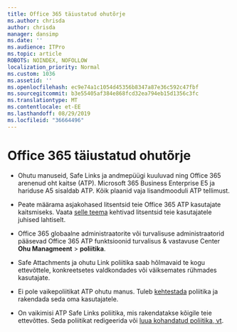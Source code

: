 ```yaml
---
title: Office 365 täiustatud ohutõrje
ms.author: chrisda
author: chrisda
manager: dansimp
ms.date: ''
ms.audience: ITPro
ms.topic: article
ROBOTS: NOINDEX, NOFOLLOW
localization_priority: Normal
ms.custom: 1036
ms.assetid: ''
ms.openlocfilehash: ec9e74a1c1054d45356b8347a87e36c592c47fbf
ms.sourcegitcommit: b3e55405af384e868fcd32ea794eb15d1356c3fc
ms.translationtype: MT
ms.contentlocale: et-EE
ms.lasthandoff: 08/29/2019
ms.locfileid: "36664496"
---
```

# <a name="office-365-advanced-threat-protection"></a>Office 365 täiustatud ohutõrje

- Ohutu manuseid, Safe Links ja andmepüügi kuuluvad ning Office 365 arenenud oht kaitse (ATP). Microsoft 365 Business Enterprise E5 ja hariduse A5 sisaldab ATP. Kõik plaanid vaja lisandmooduli ATP tellimust.

- Peate määrama asjakohased litsentsid teie Office 365 ATP kasutajate kaitsmiseks. Vaata [selle teema](https://docs.microsoft.com/office365/admin/subscriptions-and-billing/assign-licenses-to-users) kehtivad litsentsid teie kasutajatele juhised lahtiselt.

- Office 365 globaalne administraatorite või turvalisuse administraatorid pääsevad Office 365 ATP funktsioonid turvalisus & vastavuse Center **Ohu Managmeent** \> **poliitika**.

- Safe Attachments ja ohutu Link poliitika saab hõlmavaid te kogu ettevõttele, konkreetsetes valdkondades või väiksemates rühmades kasutajate.

- Ei pole vaikepoliitikat ATP ohutu manus. Tuleb [kehtestada](https://docs.microsoft.com/office365/securitycompliance/set-up-atp-safe-attachments-policies) poliitika ja rakendada seda oma kasutajatele.

- On vaikimisi ATP Safe Links poliitika, mis rakendatakse kõigile teie ettevõttes. Seda poliitikat redigeerida või [luua kohandatud poliitika, vt](https://docs.microsoft.com/office365/securitycompliance/set-up-atp-safe-links-policies).
